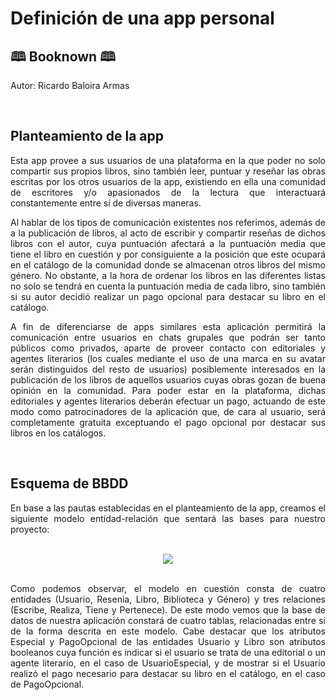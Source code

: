 
<div align="justify">

<h1 class="code-line" data-line-start=0 data-line-end=1 ><a id="Definicin_de_una_app_personal_0"></a>Definición de una app personal</h1>
<h2 class="code-line" data-line-start=1 data-line-end=2 ><a id="App_Libro__1"></a>🕮 Booknown 🕮</h2>
<p class="has-line-data" data-line-start="2" data-line-end="3">Autor: Ricardo Baloira Armas</p>
<br>
<h2 class="code-line" data-line-start=4 data-line-end=5 ><a id="Planteamiento_de_la_app_4"></a>Planteamiento de la app</h2>
<p class="has-line-data" data-line-start="5" data-line-end="6">Esta app provee a sus usuarios de una plataforma en la que poder no solo compartir sus propios libros, sino también leer, puntuar y reseñar las obras escritas por los otros usuarios de la app, existiendo en ella una comunidad de escritores y/o apasionados de la lectura que interactuará constantemente entre sí de diversas maneras.</p>
<p class="has-line-data" data-line-start="7" data-line-end="8">Al hablar de los tipos de comunicación existentes nos referimos, además de a la publicación de libros, al acto de escribir y compartir reseñas de dichos libros con el autor, cuya puntuación afectará a la puntuación media que tiene el libro en cuestión y por consiguiente a la posición que este ocupará en el catálogo de la comunidad donde se almacenan otros libros del mismo género. No obstante, a la hora de ordenar los libros en las diferentes listas no solo se tendrá en cuenta la puntuación media de cada libro, sino también si su autor decidió realizar un pago opcional para destacar su libro en el catálogo.</p>
<p class="has-line-data" data-line-start="9" data-line-end="10">A fin de diferenciarse de apps similares esta aplicación permitirá la comunicación entre usuarios en chats grupales que podrán ser tanto públicos como privados, aparte de proveer contacto con editoriales y agentes literarios (los cuales mediante el uso de una marca en su avatar serán distinguidos del resto de usuarios) posiblemente interesados en la publicación de los libros de aquellos usuarios cuyas obras gozan de buena opinión en la comunidad. Para poder estar en la plataforma, dichas editoriales y agentes literarios deberán efectuar un pago, actuando de este modo como patrocinadores de la aplicación que, de cara al usuario, será completamente gratuita exceptuando el pago opcional por destacar sus libros en los catálogos.</p>
<br>
<h2 class="code-line" data-line-start=11 data-line-end=12 ><a id="Esquema_de_BBDD_11"></a>Esquema de BBDD</h2>
<p class="has-line-data" data-line-start="12" data-line-end="13">En base a las pautas establecidas en el planteamiento de la app, creamos el siguiente modelo entidad-relación que sentará las bases para nuestro proyecto:</p>
<br>
<div align="center">
  <img src="https://user-images.githubusercontent.com/73242474/137564412-ca62f95e-ee62-4314-b1c6-bc3b3f6222cb.png">
</div>
<br>
<p class="has-line-data" data-line-start="5" data-line-end="6">Como podemos observar, el modelo en cuestión consta de cuatro entidades (Usuario, Resenia, Libro, Biblioteca y Género) y tres relaciones (Escribe, Realiza, Tiene y Pertenece). De este modo vemos que la base de datos de nuestra aplicación constará de cuatro tablas, relacionadas entre sí de la forma descrita en este modelo. Cabe destacar que los atributos Especial y PagoOpcional de las entidades Usuario y Libro son atributos booleanos cuya función es indicar si el usuario se trata de una editorial o un agente literario, en el caso de UsuarioEspecial, y de mostrar si el Usuario realizó el pago necesario para destacar su libro en el catálogo, en el caso de PagoOpcional.</p>
</div>
